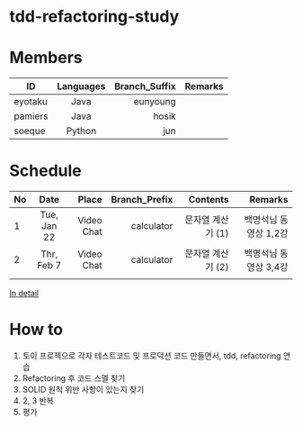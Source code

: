 # tdd-refactoring-study

# Members

| ID | Languages | Branch_Suffix | Remarks |
|----------|:------:|------:|------:|
| eyotaku | Java | eunyoung | |
| pamiers | Java | hosik | |
| soeque | Python |jun | |


# Schedule

| No | Date   |      Place      |Branch_Prefix |  Contents | Remarks |
|----------|:-------------:|------:|------:|------:|------:|
| 1 | Tue, Jan 22 | Video Chat | calculator | 문자열 계산기 (1) | 백명석님 동영상 1,2강 |
| 2 | Thr, Feb 7 |  Video Chat | calculator |문자열 계산기 (2) |백명석님 동영상 3,4강 |
| | | | |

[In detail](https://github.com/orgs/tdd-master/projects/2)

# How to
1. 토이 프로젝으로 각자 테스트코드 및 프로덕션 코드 만들면서, tdd, refactoring 연습
2. Refactoring 후 코드 스멜 찾기
3. SOLID 원칙 위반 사항이 있는지 찾기
4. 2, 3 반복
5. 평가
